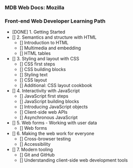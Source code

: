 ### MDB Web Docs: Mozilla

### Front-end Web Developer Learning Path

 - [DONE] 1. Getting Started
 - [] 2. Semantics and structure with HTML
	- [] Introduction to HTML
	- [] Multimedia and embedding
	- [] HTML tables
- [] 3. Styling and layout with CSS
	- [] CSS first steps
	- [] CSS building blocks
	- [] Styling text
	- [] CSS layout
	- [] Additional: CSS layout cookbook
- [] 4. Interactivity with JavaScript
	- [] JavaScript first steps
	- [] JavaScript building blocks
	- [] Introducing JavaScript objects
	- [] Client-side web APIs
	- [] Asynchronous JavaScript
- [] 5. Web forms - Working with user data
	- [] Web forms 
- [] 6. Making the web work for everyone
 	- [] Cross-browser testing
	- [] Accessibility
- [] 7. Modern tooling
	- [] Git and GitHub
	- [] Understanding client-side web development tools

